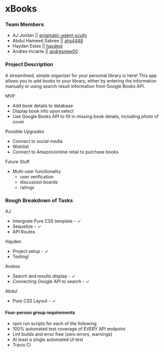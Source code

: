 # xBooks

### Team Members

- AJ Jordan || [enigmatic-agent-scully](https://github.com/enigmatic-agent-scully)
- Abdul Hameed Sabree || [ahs4448](https://github.com/ahs4448)
- Hayden Estes || [haydest](https://github.com/haydest)
- Andres Inciarte || [andresnew00](https://github.com/andresnew00)

### Project Description

A streamlined, simple organizer for your personal library is here! This app allows you to add books to your library, either by entering the information manually or using search result information from Google Books API.

MVP

- Add book details to database
- Display book info upon select
- Use Google Books API to fill in missing book details, including photo of cover

Possible Upgrades

- Connect to social media
- Wishlist
- Connect to Amazon/online retail to purchase books

Future Stuff

- Multi-user functionality
  - user verification
  - discussion boards
  - ratings

### Rough Breakdown of Tasks

AJ

- Intergrate Pure CSS template - ✓
- Sequelize - ✓
- API Routes

Hayden

- Project setup - ✓
- Testing!

Andres

- Search and results display - ✓
- Connecting Google API to search - ✓

Abdul

- Pure CSS Layout - ✓

#### Four-person group requirements

- npm run scripts for each of the following
- 100% automated test coverage of EVERY API endpoint
- Lint builds and error free (zero errors, warnings)
- At least a single automated UI test
- Travis CI
